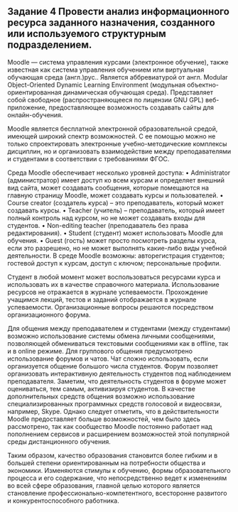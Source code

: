 ## Задание 4 Провести анализ информационного ресурса заданного назначения, созданного или используемого структурным подразделением. 

Moodle — система управления курсами (электронное обучение), также известная как система управления обучением или виртуальная обучающая среда  (англ.)рус.. Является аббревиатурой от англ. Modular Object-Oriented Dynamic Learning Environment (модульная объектно-ориентированная динамическая обучающая среда). Представляет собой свободное (распространяющееся по лицензии GNU GPL) веб-приложение, предоставляющее возможность создавать сайты для онлайн-обучения.

Moodle является бесплатной электронной образовательной средой, имеющей широкий спектр возможностей. С ее помощью можно не только спроектировать электронные учебно-методические комплексы дисциплин, но и организовать взаимодействие между преподавателями и студентами в соответствии с требованиями ФГОС.

Среда Moodle обеспечивает несколько уровней доступа:
• Administrator (администратор) имеет доступ ко всем курсам и определяет внешний
вид сайта, может создавать сообщения, которые помещаются на главную страницу Moodle,
может создавать курсы и пользователей.
• Course creator (создатель курса) – это преподаватель, который может создавать
курсы.
• Teacher (учитель) – преподаватель, который имеет полный контроль над курсом, но
не может создавать входы для студентов.
• Non-editing teacher (преподаватель без права редактирования).
• Student (студент) может использовать Moodle для обучения.
• Guest (гость) может просто посмотреть разделы курса, если это разрешено, но не
может выполнять какие-либо виды учебной деятельности.
В среде Moodle возможны: авторегистрация студентов; гостевой доступ к курсам,
доступ с ключом; персональные профили.

Студент в любой момент может воспользоваться ресурсами курса и использовать их в
качестве справочного материала. Использование ресурсов не отражается в журнале
успеваемости. Прохождение учащимся лекций, тестов и заданий отображается в журнале
успеваемости. Организационные вопросы решаются посредством организационного форума.

Для общения между преподавателем и студентами (между студентами) возможно
использование системы обмена личными сообщениями, позволяющей обмениваться
текстовыми сообщениями как в offline, так и в online режиме. Для группового общения
предусмотрено использование форумов и чатов. Чат сложно использовать, если организуется
общение большого числа студентов. Форум позволяет организовать интерактивную
деятельность студентов под наблюдением преподавателя. Заметим, что деятельность
студентов в форуме может оцениваться, тем самым, активизируя студентов. В качестве
дополнительных средств общения возможно использование специализированных
программных средств голосовой и видеосвязи, например, Skype. Однако следует отметить,
что в действительности Moodle предоставляет больше возможностей, чем было здесь
рассмотрено, так как сообщество Moodle постоянно работает над пополнением сервисов и
расширением возможностей этой популярной среды дистанционного обучения.

Таким образом, качество образования становится более гибким и в большей степени
ориентированным на потребности общества и экономики. Изменяются стимулы к обучению,
формы образовательного процесса и его содержание, что непосредственно ведет к
изменениям во всей сфере образования, главной целью которого является становление
профессионально-компетентного, всесторонне развитого и конкурентоспособного
работника.
